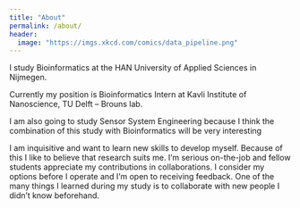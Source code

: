```yaml
---
title: "About"
permalink: /about/
header:
  image: "https://imgs.xkcd.com/comics/data_pipeline.png"
---
```


I study Bioinformatics at the HAN University of Applied Sciences in Nijmegen.

Currently my position is Bioinformatics Intern at Kavli Institute of Nanoscience, TU Delft – Brouns lab.

I am also going to study Sensor System Engineering because I think the combination of this study with Bioinformatics will be very interesting

I am inquisitive and want to learn new skills to develop myself. Because of this I like to believe that research suits me. I’m serious on-the-job and fellow students appreciate my contributions in collaborations. I consider my options before I operate and I’m open to receiving feedback. One of the many things I learned during my study is to collaborate with new people I didn’t know beforehand.
